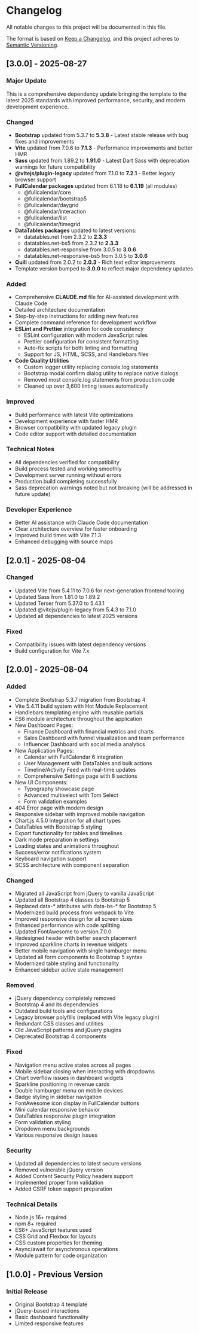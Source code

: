 # Changelog

All notable changes to this project will be documented in this file.

The format is based on [Keep a Changelog](https://keepachangelog.com/en/1.0.0/),
and this project adheres to [Semantic Versioning](https://semver.org/spec/v2.0.0.html).

## [3.0.0] - 2025-08-27

### Major Update
This is a comprehensive dependency update bringing the template to the latest 2025 standards with improved performance, security, and modern development experience.

### Changed
- **Bootstrap** updated from 5.3.7 to **5.3.8** - Latest stable release with bug fixes and improvements
- **Vite** updated from 7.0.6 to **7.1.3** - Performance improvements and better HMR
- **Sass** updated from 1.89.2 to **1.91.0** - Latest Dart Sass with deprecation warnings for future compatibility
- **@vitejs/plugin-legacy** updated from 7.1.0 to **7.2.1** - Better legacy browser support
- **FullCalendar packages** updated from 6.1.18 to **6.1.19** (all modules)
  - @fullcalendar/core
  - @fullcalendar/bootstrap5
  - @fullcalendar/daygrid
  - @fullcalendar/interaction
  - @fullcalendar/list
  - @fullcalendar/timegrid
- **DataTables packages** updated to latest versions:
  - datatables.net from 2.3.2 to **2.3.3**
  - datatables.net-bs5 from 2.3.2 to **2.3.3**
  - datatables.net-responsive from 3.0.5 to **3.0.6**
  - datatables.net-responsive-bs5 from 3.0.5 to **3.0.6**
- **Quill** updated from 2.0.2 to **2.0.3** - Rich text editor improvements
- Template version bumped to **3.0.0** to reflect major dependency updates

### Added
- Comprehensive **CLAUDE.md** file for AI-assisted development with Claude Code
- Detailed architecture documentation
- Step-by-step instructions for adding new features
- Complete command reference for development workflow
- **ESLint and Prettier** integration for code consistency
  - ESLint configuration with modern JavaScript rules
  - Prettier configuration for consistent formatting
  - Auto-fix scripts for both linting and formatting
  - Support for JS, HTML, SCSS, and Handlebars files
- **Code Quality Utilities**
  - Custom logger utility replacing console.log statements
  - Bootstrap modal confirm dialog utility to replace native dialogs
  - Removed most console.log statements from production code
  - Cleaned up over 3,600 linting issues automatically

### Improved
- Build performance with latest Vite optimizations
- Development experience with faster HMR
- Browser compatibility with updated legacy plugin
- Code editor support with detailed documentation

### Technical Notes
- All dependencies verified for compatibility
- Build process tested and working smoothly
- Development server running without errors
- Production build completing successfully
- Sass deprecation warnings noted but not breaking (will be addressed in future update)

### Developer Experience
- Better AI assistance with Claude Code documentation
- Clear architecture overview for faster onboarding
- Improved build times with Vite 7.1.3
- Enhanced debugging with source maps

## [2.0.1] - 2025-08-04

### Changed
- Updated Vite from 5.4.11 to 7.0.6 for next-generation frontend tooling
- Updated Sass from 1.81.0 to 1.89.2
- Updated Terser from 5.37.0 to 5.43.1
- Updated @vitejs/plugin-legacy from 5.4.3 to 7.1.0
- Updated all dependencies to latest 2025 versions

### Fixed
- Compatibility issues with latest dependency versions
- Build configuration for Vite 7.x

## [2.0.0] - 2025-08-04

### Added
- Complete Bootstrap 5.3.7 migration from Bootstrap 4
- Vite 5.4.11 build system with Hot Module Replacement
- Handlebars templating engine with reusable partials
- ES6 module architecture throughout the application
- New Dashboard Pages:
  - Finance Dashboard with financial metrics and charts
  - Sales Dashboard with funnel visualization and team performance
  - Influencer Dashboard with social media analytics
- New Application Pages:
  - Calendar with FullCalendar 6 integration
  - User Management with DataTables and bulk actions
  - Timeline/Activity Feed with real-time updates
  - Comprehensive Settings page with 8 sections
- New UI Components:
  - Typography showcase page
  - Advanced multiselect with Tom Select
  - Form validation examples
- 404 Error page with modern design
- Responsive sidebar with improved mobile navigation
- Chart.js 4.5.0 integration for all chart types
- DataTables with Bootstrap 5 styling
- Export functionality for tables and timelines
- Dark mode preparation in settings
- Loading states and animations throughout
- Success/error notifications system
- Keyboard navigation support
- SCSS architecture with component separation

### Changed
- Migrated all JavaScript from jQuery to vanilla JavaScript
- Updated all Bootstrap 4 classes to Bootstrap 5
- Replaced data-* attributes with data-bs-* for Bootstrap 5
- Modernized build process from webpack to Vite
- Improved responsive design for all screen sizes
- Enhanced performance with code splitting
- Updated FontAwesome to version 7.0.0
- Redesigned header with better search placement
- Improved sparkline charts in revenue widgets
- Better mobile navigation with single hamburger menu
- Updated all form components to Bootstrap 5 syntax
- Modernized table styling and functionality
- Enhanced sidebar active state management

### Removed
- jQuery dependency completely removed
- Bootstrap 4 and its dependencies
- Outdated build tools and configurations
- Legacy browser polyfills (replaced with Vite legacy plugin)
- Redundant CSS classes and utilities
- Old JavaScript patterns and jQuery plugins
- Deprecated Bootstrap 4 components

### Fixed
- Navigation menu active states across all pages
- Mobile sidebar closing when interacting with dropdowns
- Chart overflow issues in dashboard widgets
- Sparkline positioning in revenue cards
- Double hamburger menu on mobile devices
- Badge styling in sidebar navigation
- FontAwesome icon display in FullCalendar buttons
- Mini calendar responsive behavior
- DataTables responsive plugin integration
- Form validation styling
- Dropdown menu backgrounds
- Various responsive design issues

### Security
- Updated all dependencies to latest secure versions
- Removed vulnerable jQuery version
- Added Content Security Policy headers support
- Implemented proper form validation
- Added CSRF token support preparation

### Technical Details
- Node.js 16+ required
- npm 8+ required
- ES6+ JavaScript features used
- CSS Grid and Flexbox for layouts
- CSS custom properties for theming
- Async/await for asynchronous operations
- Module pattern for code organization

## [1.0.0] - Previous Version

### Initial Release
- Original Bootstrap 4 template
- jQuery-based interactions
- Basic dashboard functionality
- Limited responsive features